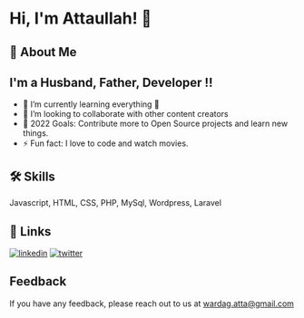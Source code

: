 
# Hi, I'm Attaullah! 👋


## 🚀 About Me
## I'm a Husband, Father, Developer !!

- 🌱 I’m currently learning everything 🤣
- 👯 I’m looking to collaborate with other content creators
- 🥅 2022 Goals: Contribute more to Open Source projects and learn new things.
- ⚡ Fun fact: I love to code and watch movies.



## 🛠 Skills
Javascript, HTML, CSS, PHP, MySql, Wordpress, Laravel


## 🔗 Links

[![linkedin](https://img.shields.io/badge/linkedin-0A66C2?style=for-the-badge&logo=linkedin&logoColor=white)](https://www.linkedin.com/in/attaullah-wardag-86866aa5/)
[![twitter](https://img.shields.io/badge/twitter-1DA1F2?style=for-the-badge&logo=twitter&logoColor=white)](https://twitter.com/AttaullahKhanWr)


## Feedback

If you have any feedback, please reach out to us at wardag.atta@gmail.com

